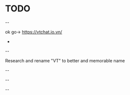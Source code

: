 # TODO

--

ok go-> https://vtchat.io.vn/

-



--


Research and rename "VT" to better and memorable name


--

--

--